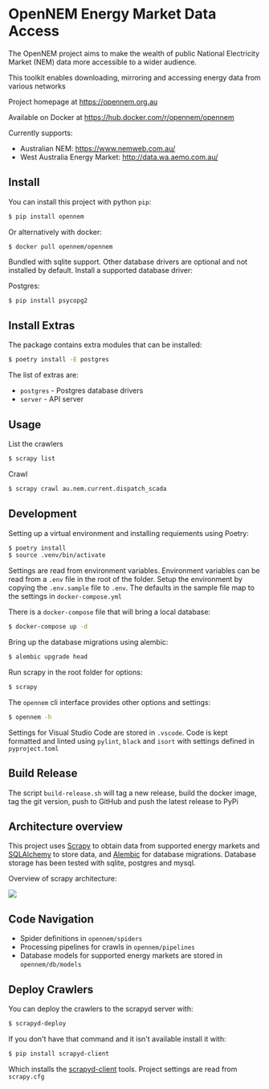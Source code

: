 # OpenNEM Energy Market Data Access

The OpenNEM project aims to make the wealth of public National Electricity Market (NEM) data more accessible to a wider audience.

This toolkit enables downloading, mirroring and accessing energy data from various networks

Project homepage at https://opennem.org.au

Available on Docker at https://hub.docker.com/r/opennem/opennem

Currently supports:

- Australian NEM: https://www.nemweb.com.au/
- West Australia Energy Market: http://data.wa.aemo.com.au/


## Install

You can install this project with python `pip`:

```sh
$ pip install opennem
```

Or alternatively with docker:

```
$ docker pull opennem/opennem
```

Bundled with sqlite support. Other database drivers are optional and not installed by default. Install a supported database driver:

Postgres:

```sh
$ pip install psycopg2
```

## Install Extras

The package contains extra modules that can be installed:

```sh
$ poetry install -E postgres
```

The list of extras are:

 * `postgres` - Postgres database drivers
 * `server` - API server

## Usage

List the crawlers

```sh
$ scrapy list
```

Crawl

```sh
$ scrapy crawl au.nem.current.dispatch_scada
```

## Development

Setting up a virtual environment and installing requiements using Poetry:

```sh
$ poetry install
$ source .venv/bin/activate
```

Settings are read from environment variables. Environment variables can be read from a `.env` file in the root of the folder. Setup the environment by copying the `.env.sample` file to `.env`. The defaults in the sample file map to the settings in `docker-compose.yml`

There is a `docker-compose` file that will bring a local database:

```sh
$ docker-compose up -d
```

Bring up the database migrations using alembic:

```sh
$ alembic upgrade head
```

Run scrapy in the root folder for options:

```sh
$ scrapy
```

The `opennem` cli interface provides other options and settings:

```sh
$ opennem -h
```

Settings for Visual Studio Code are stored in `.vscode`. Code is kept formatted and linted using `pylint`, `black` and `isort` with settings defined in `pyproject.toml`

## Build Release

The script `build-release.sh` will tag a new release, build the docker image, tag the git version, push to GitHub and push the latest
release to PyPi


## Architecture overview

This project uses [Scrapy](https://scrapy.org/) to obtain data from supported energy markets and [SQLAlchemy](https://www.sqlalchemy.org/) to store data, and [Alembic](https://alembic.sqlalchemy.org/en/latest/) for database migrations. Database storage has been tested with sqlite, postgres and mysql.

Overview of scrapy architecture:

![](https://docs.scrapy.org/en/latest/_images/scrapy_architecture_02.png)

## Code Navigation

* Spider definitions in `opennem/spiders`
* Processing pipelines for crawls in `opennem/pipelines`
* Database models for supported energy markets are stored in `opennem/db/models`

## Deploy Crawlers

You can deploy the crawlers to the scrapyd server with:

```sh
$ scrapyd-deploy
```

If you don't have that command and it isn't available install it with:

```sh
$ pip install scrapyd-client
```

Which installs the [scrapyd-client](https://github.com/scrapy/scrapyd-client) tools. Project settings are read from `scrapy.cfg`
